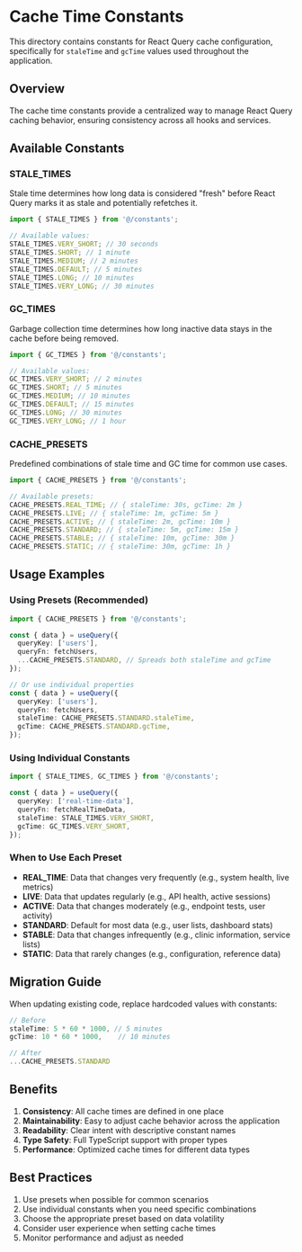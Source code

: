# Cache Time Constants

This directory contains constants for React Query cache configuration, specifically for `staleTime` and `gcTime` values used throughout the application.

## Overview

The cache time constants provide a centralized way to manage React Query caching behavior, ensuring consistency across all hooks and services.

## Available Constants

### STALE_TIMES

Stale time determines how long data is considered "fresh" before React Query marks it as stale and potentially refetches it.

```typescript
import { STALE_TIMES } from '@/constants';

// Available values:
STALE_TIMES.VERY_SHORT; // 30 seconds
STALE_TIMES.SHORT; // 1 minute
STALE_TIMES.MEDIUM; // 2 minutes
STALE_TIMES.DEFAULT; // 5 minutes
STALE_TIMES.LONG; // 10 minutes
STALE_TIMES.VERY_LONG; // 30 minutes
```

### GC_TIMES

Garbage collection time determines how long inactive data stays in the cache before being removed.

```typescript
import { GC_TIMES } from '@/constants';

// Available values:
GC_TIMES.VERY_SHORT; // 2 minutes
GC_TIMES.SHORT; // 5 minutes
GC_TIMES.MEDIUM; // 10 minutes
GC_TIMES.DEFAULT; // 15 minutes
GC_TIMES.LONG; // 30 minutes
GC_TIMES.VERY_LONG; // 1 hour
```

### CACHE_PRESETS

Predefined combinations of stale time and GC time for common use cases.

```typescript
import { CACHE_PRESETS } from '@/constants';

// Available presets:
CACHE_PRESETS.REAL_TIME; // { staleTime: 30s, gcTime: 2m }
CACHE_PRESETS.LIVE; // { staleTime: 1m, gcTime: 5m }
CACHE_PRESETS.ACTIVE; // { staleTime: 2m, gcTime: 10m }
CACHE_PRESETS.STANDARD; // { staleTime: 5m, gcTime: 15m }
CACHE_PRESETS.STABLE; // { staleTime: 10m, gcTime: 30m }
CACHE_PRESETS.STATIC; // { staleTime: 30m, gcTime: 1h }
```

## Usage Examples

### Using Presets (Recommended)

```typescript
import { CACHE_PRESETS } from '@/constants';

const { data } = useQuery({
  queryKey: ['users'],
  queryFn: fetchUsers,
  ...CACHE_PRESETS.STANDARD, // Spreads both staleTime and gcTime
});

// Or use individual properties
const { data } = useQuery({
  queryKey: ['users'],
  queryFn: fetchUsers,
  staleTime: CACHE_PRESETS.STANDARD.staleTime,
  gcTime: CACHE_PRESETS.STANDARD.gcTime,
});
```

### Using Individual Constants

```typescript
import { STALE_TIMES, GC_TIMES } from '@/constants';

const { data } = useQuery({
  queryKey: ['real-time-data'],
  queryFn: fetchRealTimeData,
  staleTime: STALE_TIMES.VERY_SHORT,
  gcTime: GC_TIMES.VERY_SHORT,
});
```

### When to Use Each Preset

- **REAL_TIME**: Data that changes very frequently (e.g., system health, live metrics)
- **LIVE**: Data that updates regularly (e.g., API health, active sessions)
- **ACTIVE**: Data that changes moderately (e.g., endpoint tests, user activity)
- **STANDARD**: Default for most data (e.g., user lists, dashboard stats)
- **STABLE**: Data that changes infrequently (e.g., clinic information, service lists)
- **STATIC**: Data that rarely changes (e.g., configuration, reference data)

## Migration Guide

When updating existing code, replace hardcoded values with constants:

```typescript
// Before
staleTime: 5 * 60 * 1000, // 5 minutes
gcTime: 10 * 60 * 1000,    // 10 minutes

// After
...CACHE_PRESETS.STANDARD
```

## Benefits

1. **Consistency**: All cache times are defined in one place
2. **Maintainability**: Easy to adjust cache behavior across the application
3. **Readability**: Clear intent with descriptive constant names
4. **Type Safety**: Full TypeScript support with proper types
5. **Performance**: Optimized cache times for different data types

## Best Practices

1. Use presets when possible for common scenarios
2. Use individual constants when you need specific combinations
3. Choose the appropriate preset based on data volatility
4. Consider user experience when setting cache times
5. Monitor performance and adjust as needed
